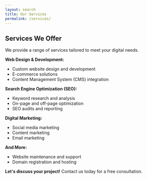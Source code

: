 ```yaml
---
layout: search
title: Our Services
permalink: /services/
---
```


## Services We Offer

We provide a range of services tailored to meet your digital needs.

**Web Design & Development:**

*   Custom website design and development
*   E-commerce solutions
*   Content Management System (CMS) integration

**Search Engine Optimization (SEO):**

*   Keyword research and analysis
*   On-page and off-page optimization
*   SEO audits and reporting

**Digital Marketing:**

*   Social media marketing
*   Content marketing
*   Email marketing

**And More:**

*   Website maintenance and support
*   Domain registration and hosting

**Let's discuss your project!**  Contact us today for a free consultation. 